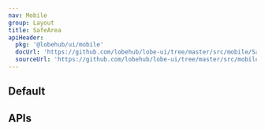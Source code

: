 ```yaml
---
nav: Mobile
group: Layout
title: SafeArea
apiHeader:
  pkg: '@lobehub/ui/mobile'
  docUrl: 'https://github.com/lobehub/lobe-ui/tree/master/src/mobile/SafeArea/index.md'
  sourceUrl: 'https://github.com/lobehub/lobe-ui/tree/master/src/mobile/SafeArea/index.tsx'
---
```


## Default

<code src="./demos/index.tsx" center></code>

## APIs

<API></API>
